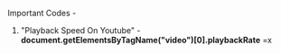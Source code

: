 Important Codes - 

1. "Playback Speed On Youtube" -    **document.getElementsByTagName("video")[0].playbackRate** =x